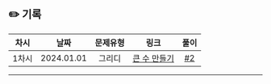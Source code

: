 ## ✏️ 기록   

| 차시 |    날짜    | 문제유형 | 링크 |                                  풀이                                   |
|:----:|:---------:|:----:|:-----:|:---------------------------------------------------------------------:|
| 1차시 | 2024.01.01 |  그리디  | <a href="https://school.programmers.co.kr/learn/courses/30/lessons/42883">큰 수 만들기</a>   | [#2](https://github.com/AlgoLeadMe/AlgoLeadMe-4/pull/2) |
---
